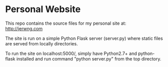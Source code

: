 # Personal Website

This repo contains the source files for my personal site at: http://jerwng.com

The site is run on a simple Python Flask server (server.py) where static files are served from locally directories. 

To run the site on localhost:5000/, simply have Python2.7+ and python-flask installed and run command "python server.py" from the top directory.
